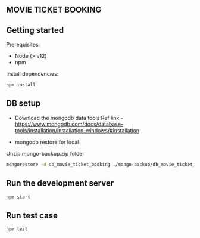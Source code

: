 ## MOVIE TICKET BOOKING

## Getting started

Prerequisites:

- Node (> v12)
- npm

Install dependencies:

```bash
npm install
```

## DB setup

- Download the mongodb data tools
  Ref link - https://www.mongodb.com/docs/database-tools/installation/installation-windows/#installation

- mongodb restore for local

Unzip mongo-backup.zip folder

```bash
mongorestore -d db_movie_ticket_booking ./mongo-backup/db_movie_ticket_booking
```

## Run the development server

```bash
npm start
```

## Run test case

```bash
npm test
```
